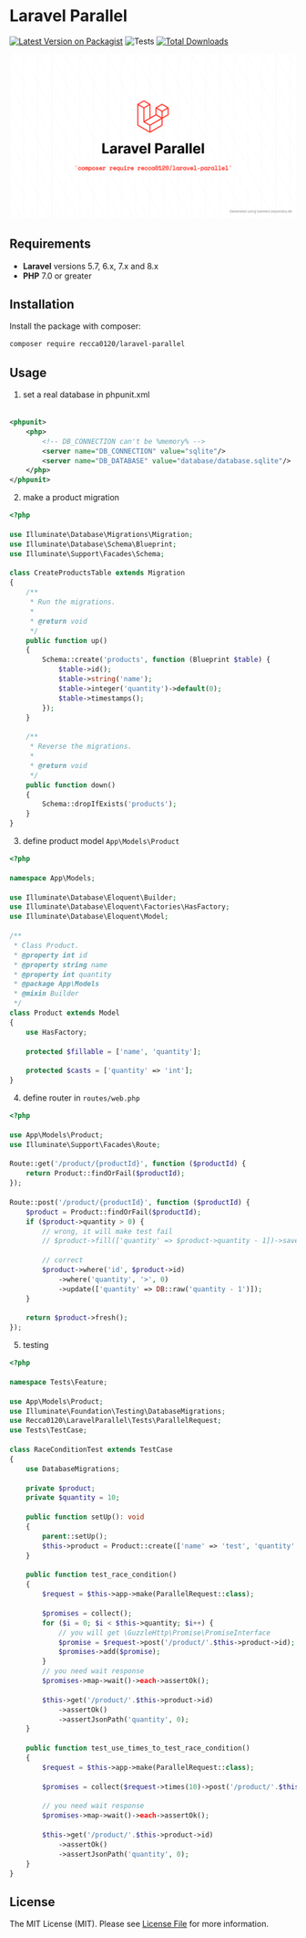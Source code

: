 # Laravel Parallel

[![Latest Version on Packagist](https://img.shields.io/packagist/v/recca0120/laravel-parallel.svg?style=flat-square)](https://packagist.org/packages/recca0120/laravel-parallel)
![Tests](https://github.com/recca0120/laravel-parallel/workflows/tests/badge.svg)
[![Total Downloads](https://img.shields.io/packagist/dt/recca0120/laravel-parallel.svg?style=flat-square)](https://packagist.org/packages/recca0120/laravel-parallel)

![Laravel Parallel](screenshots/laravel-parallel.png "Laravel Parallel")

## Requirements

- **Laravel** versions 5.7, 6.x, 7.x and 8.x
- **PHP** 7.0 or greater

## Installation

Install the package with composer:

```bash
composer require recca0120/laravel-parallel
```

## Usage

1. set a real database in phpunit.xml

```xml

<phpunit>
    <php>
        <!-- DB_CONNECTION can't be %memory% -->
        <server name="DB_CONNECTION" value="sqlite"/>
        <server name="DB_DATABASE" value="database/database.sqlite"/>
    </php>
</phpunit>
```

2. make a product migration

```php
<?php

use Illuminate\Database\Migrations\Migration;
use Illuminate\Database\Schema\Blueprint;
use Illuminate\Support\Facades\Schema;

class CreateProductsTable extends Migration
{
    /**
     * Run the migrations.
     *
     * @return void
     */
    public function up()
    {
        Schema::create('products', function (Blueprint $table) {
            $table->id();
            $table->string('name');
            $table->integer('quantity')->default(0);
            $table->timestamps();
        });
    }

    /**
     * Reverse the migrations.
     *
     * @return void
     */
    public function down()
    {
        Schema::dropIfExists('products');
    }
}


```

3. define product model `App\Models\Product`

```php
<?php

namespace App\Models;

use Illuminate\Database\Eloquent\Builder;
use Illuminate\Database\Eloquent\Factories\HasFactory;
use Illuminate\Database\Eloquent\Model;

/**
 * Class Product.
 * @property int id
 * @property string name
 * @property int quantity
 * @package App\Models
 * @mixin Builder
 */
class Product extends Model
{
    use HasFactory;

    protected $fillable = ['name', 'quantity'];

    protected $casts = ['quantity' => 'int'];
}

```

4. define router in `routes/web.php`

```php
<?php

use App\Models\Product;
use Illuminate\Support\Facades\Route;

Route::get('/product/{productId}', function ($productId) {
    return Product::findOrFail($productId);
});

Route::post('/product/{productId}', function ($productId) {
    $product = Product::findOrFail($productId);
    if ($product->quantity > 0) {
        // wrong, it will make test fail
        // $product->fill(['quantity' => $product->quantity - 1])->save();

        // correct
        $product->where('id', $product->id)
            ->where('quantity', '>', 0)
            ->update(['quantity' => DB::raw('quantity - 1')]);
    }

    return $product->fresh();
});

```

5. testing

```php
<?php

namespace Tests\Feature;

use App\Models\Product;
use Illuminate\Foundation\Testing\DatabaseMigrations;
use Recca0120\LaravelParallel\Tests\ParallelRequest;
use Tests\TestCase;

class RaceConditionTest extends TestCase
{
    use DatabaseMigrations;

    private $product;
    private $quantity = 10;

    public function setUp(): void
    {
        parent::setUp();
        $this->product = Product::create(['name' => 'test', 'quantity' => $this->quantity]);
    }

    public function test_race_condition()
    {
        $request = $this->app->make(ParallelRequest::class);

        $promises = collect();
        for ($i = 0; $i < $this->quantity; $i++) {
            // you will get \GuzzleHttp\Promise\PromiseInterface
            $promise = $request->post('/product/'.$this->product->id);
            $promises->add($promise);
        }
        // you need wait response
        $promises->map->wait()->each->assertOk();

        $this->get('/product/'.$this->product->id)
            ->assertOk()
            ->assertJsonPath('quantity', 0);
    }

    public function test_use_times_to_test_race_condition()
    {
        $request = $this->app->make(ParallelRequest::class);

        $promises = collect($request->times(10)->post('/product/'.$this->product->id));

        // you need wait response
        $promises->map->wait()->each->assertOk();

        $this->get('/product/'.$this->product->id)
            ->assertOk()
            ->assertJsonPath('quantity', 0);
    }
}
```

## License

The MIT License (MIT). Please see [License File](LICENSE) for more information.
